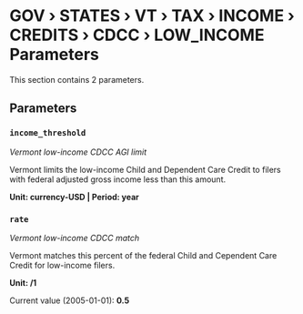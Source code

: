 # GOV › STATES › VT › TAX › INCOME › CREDITS › CDCC › LOW_INCOME Parameters

This section contains 2 parameters.

## Parameters

### `income_threshold`
*Vermont low-income CDCC AGI limit*

Vermont limits the low-income Child and Dependent Care Credit to filers with federal adjusted gross income less than this amount.

**Unit: currency-USD | Period: year**


### `rate`
*Vermont low-income CDCC match*

Vermont matches this percent of the federal Child and Cependent Care Credit for low-income filers.

**Unit: /1**

Current value (2005-01-01): **0.5**

